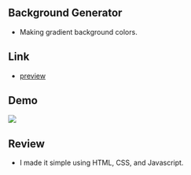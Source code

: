## Background Generator
- Making gradient background colors.

## Link
- [preview](https://junwoo0823.github.io/BackgroundGenerator/)

## Demo
<img src="img/demo.gif">

## Review
- I made it simple using HTML, CSS, and Javascript.